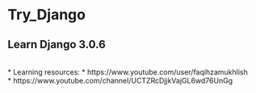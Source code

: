 # Try_Django
## Learn Django 3.0.6
<br/>
* Learning resources: 
   * https://www.youtube.com/user/faqihzamukhlish<br/>
   * https://www.youtube.com/channel/UCTZRcDjjkVajGL6wd76UnGg<br/>
